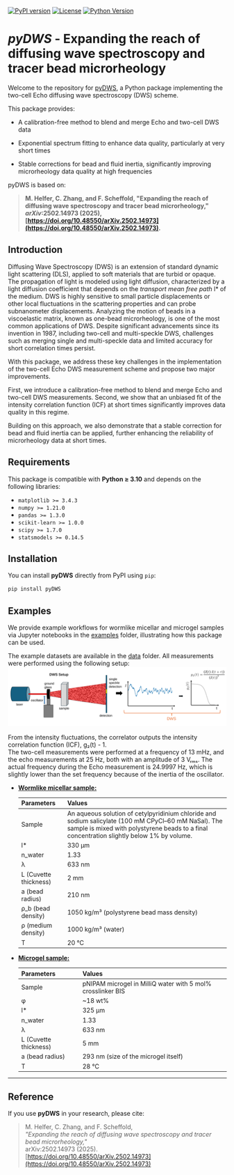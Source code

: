 [![PyPI version](https://badge.fury.io/py/pyDWS.svg)](https://pypi.org/project/pyDWS)
[![License](https://img.shields.io/badge/license-MIT-blue.svg)](LICENSE)
[![Python Version](https://img.shields.io/badge/python-3.10%2B-blue.svg)](https://www.python.org/)

# *pyDWS* - Expanding the reach of diffusing wave spectroscopy and tracer bead microrheology

Welcome to the repository for [pyDWS](https://github.com/ManuelH26/pyDWS), a Python package implementing the two-cell Echo diffusing wave spectroscopy (DWS) scheme.

This package provides:

- A calibration-free method to blend and merge Echo and two-cell DWS data

- Exponential spectrum fitting to enhance data quality, particularly at very short times

- Stable corrections for bead and fluid inertia, significantly improving microrheology data quality at high frequencies

pyDWS is based on:

> **M. Helfer, C. Zhang, and F. Scheffold, "Expanding the reach of diffusing wave spectroscopy and tracer bead microrheology," *arXiv*:2502.14973 (2025), [https://doi.org/10.48550/arXiv.2502.14973](https://doi.org/10.48550/arXiv.2502.14973).**

## Introduction

Diffusing Wave Spectroscopy (DWS) is an extension of standard dynamic light scattering (DLS), applied to soft materials that are turbid or opaque. The propagation of light is modeled using light diffusion, characterized by a light diffusion coefficient that depends on the *transport mean free path* l* of the medium. DWS is highly sensitive to small particle displacements or other local fluctuations in the scattering properties and can
probe subnanometer displacements. Analyzing the motion of beads in a viscoelastic matrix, known as one-bead microrheology, is one of the most common applications of DWS. Despite significant advancements since its invention in 1987, including two-cell and multi-speckle DWS, challenges such as merging single and multi-speckle data and limited accuracy for short correlation times persist.

With this package, we address these key challenges in the implementation of the two-cell Echo DWS measurement scheme and propose two major improvements.

First, we introduce a calibration-free method to blend and merge Echo and two-cell DWS measurements.
Second, we show that an unbiased fit of the intensity correlation function (ICF) at short times significantly improves data quality in this regime.

Building on this approach, we also demonstrate that a stable correction for bead and fluid inertia can be applied, further enhancing the reliability of microrheology data at short times.

## Requirements

This package is compatible with **Python ≥ 3.10** and depends on the following libraries:

- `matplotlib >= 3.4.3`  
- `numpy >= 1.21.0`  
- `pandas >= 1.3.0`  
- `scikit-learn >= 1.0.0`  
- `scipy >= 1.7.0`  
- `statsmodels >= 0.14.5`

## Installation

You can install **pyDWS** directly from PyPI using `pip`:  

```bash
pip install pyDWS
```

## Examples

We provide example workflows for wormlike micellar and microgel samples via Jupyter notebooks in the [examples](https://github.com/ManuelH26/pyDWS/tree/main/examples) folder, illustrating how this package can be used.

The example datasets are available in the [data](https://github.com/ManuelH26/pyDWS/tree/main/examples/data) folder. All measurements were performed using the following setup:  
![DWS Setup](https://raw.githubusercontent.com/ManuelH26/pyDWS/refs/heads/main/images/DWS-SetUp.svg)

From the intensity fluctuations, the correlator outputs the intensity correlation function (ICF), g₂(t) - 1.  
The two-cell measurements were performed at a frequency of 13 mHz, and the echo measurements at 25 Hz, both with an amplitude of 3 Vᵣₘₛ. The actual frequency during the Echo measurement is 24.9997 Hz, which is slightly lower than the set frequency because of the inertia of the oscillator.

- [**Wormlike micellar sample:**](https://github.com/ManuelH26/pyDWS/blob/main/examples/dws_micelle.ipynb)
  
    | Parameters | Values |
    | ----------- | ----------- |
    | Sample | An aqueous solution of cetylpyridinium chloride and sodium salicylate (100 mM CPyCl–60 mM NaSal). The sample is mixed with polystyrene beads to a final concentration slightly below 1% by volume. |
    | l* | 330 μm |
    | n_water | 1.33 |
    | λ | 633 nm |
    | L (Cuvette thickness) | 2 mm |
    | a (bead radius) | 210 nm |
    | ρ_b (bead density) | 1050 kg/m³ (polystyrene bead mass density)|
    | ρ (medium density) | 1000 kg/m³ (water)|
    | T  | 20 °C|

- [**Microgel sample:**](https://github.com/ManuelH26/pyDWS/blob/main/examples/dws_microgel.ipynb)
  
    | Parameters | Values |
    | ----------- | ----------- |
    | Sample | pNIPAM microgel in MilliQ water with 5 mol% crosslinker BIS|
    | φ | ~18 wt% |
    | l* | 325 μm |
    | n_water | 1.33 |
    | λ | 633 nm |
    | L (Cuvette thickness) | 5 mm |
    | a (bead radius) | 293 nm (size of the microgel itself)|
    | T  | 28 °C|

---

## Reference

If you use **pyDWS** in your research, please cite:

> M. Helfer, C. Zhang, and F. Scheffold,  
> *"Expanding the reach of diffusing wave spectroscopy and tracer bead microrheology,"*  
> arXiv:2502.14973 (2025).  
> [https://doi.org/10.48550/arXiv.2502.14973](https://doi.org/10.48550/arXiv.2502.14973)
